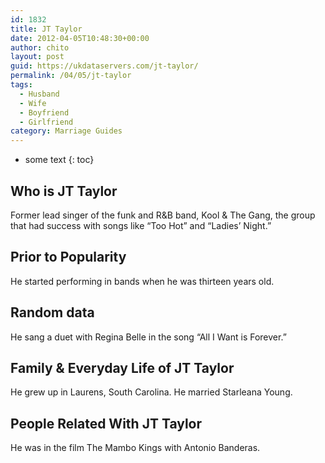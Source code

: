 ```yaml
---
id: 1832
title: JT Taylor
date: 2012-04-05T10:48:30+00:00
author: chito
layout: post
guid: https://ukdataservers.com/jt-taylor/
permalink: /04/05/jt-taylor
tags:
  - Husband
  - Wife
  - Boyfriend
  - Girlfriend
category: Marriage Guides
---
```


* some text
{: toc}
          
          
## Who is  JT Taylor
                  
                  
                  
Former lead singer of the funk and R&B band, Kool & The Gang, the group that had success with songs like &#8220;Too Hot&#8221; and &#8220;Ladies&#8217; Night.&#8221;
                  
                
                
                
## Prior to Popularity 
                  
                  
                  
He started performing in bands when he was thirteen years old.
                  
                
                
                
## Random data 
                  
                  
                  
He sang a duet with Regina Belle in the song &#8220;All I Want is Forever.&#8221;
                  
                
                
                
## Family & Everyday Life of JT Taylor
                  
                  
                  
He grew up in Laurens, South Carolina. He married Starleana Young.
                  
                
                
                
## People Related With  JT Taylor
                  
                  
                  
He was in the film The Mambo Kings with Antonio Banderas.
                  
                
              
            
          
          
          
    
    
  
